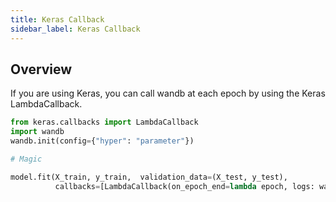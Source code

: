 ```yaml
---
title: Keras Callback
sidebar_label: Keras Callback
---
```


## Overview

If you are using Keras, you can call wandb at each epoch by using the Keras LambdaCallback.

```python
from keras.callbacks import LambdaCallback
import wandb
wandb.init(config={"hyper": "parameter"})

# Magic

model.fit(X_train, y_train,  validation_data=(X_test, y_test),
          callbacks=[LambdaCallback(on_epoch_end=lambda epoch, logs: wandb.log(logs))])
```

